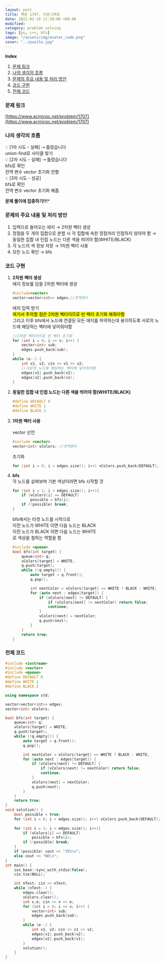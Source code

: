 ```yaml
---
layout: post
title: 백준 1707. 이분그래프
date: 2021-02-10 11:30:00 +09:00
modified: 
category: problem solving
tags: [ps, c++, bfs]
image: "/assets/img/avatar_code.png"
cover: "../puzzle.jpg"
---
```


**Index**
1. [문제 링크](#문제-링크)
1. [나의 생각의 흐름](#나의-생각의-흐름)
1. [문제의 주요 내용 및 처리 방안](#문제의-주요-내용-및-처리-방안)
1. [코드 구현](#코드-구현)
1. [전체 코드](#전체-코드)

### 문제 링크
[https://www.acmicpc.net/problem/1707](https://www.acmicpc.net/problem/1707)

### 나의 생각의 흐름
💡 [1차 시도 - 실패] ⇢ 틀렸습니다<br>
    union-find로 사이클 찾기<br>
💡 [2차 시도 - 실패] ⇢ 틀렸습니다<br>
    bfs로 확인<br>
    전역 변수 vector 초기화 안함<br>
💡 [3차 시도 - 성공]<br>
    bfs로 확인<br>
    전역 변수 vector 초기화 해줌<br>      

**문제 풀이에 집중하기!!!***


### 문제의 주요 내용 및 처리 방안
1. 입력으로 들어오는 에지 → 2차원 벡터 생성
1. 정점을 두 개의 집합으로 분할 시 각 집합에 속한 정점끼리 인접하지 않아야 함 → 동일한 집합 내 인접 노드는 다른 색을 띄어야 함(WHITE/BLACK)
1. 각 노드의 색 정보 저장 → 1차원 벡터 사용
1. 모든 노드 확인 → bfs

### 코드 구현 
1. **2차원 벡터 생성**<br>
    에지 정보를 담을 2차원 벡터에 생성
    ```c++
    #include<vector>
    vector<vector<int>> edges;//전역변수
    ```
    에지 입력 받기<br>
    <mark>여기서 주의할 점은 2차원 벡터이므로 빈 벡터 초기화 해줘야함</mark><br>
    그리고 이후 bfs에서 노드에 연결된 모든 에지를 파악하는데 용이하도록 서로의 노드에 해당하는 벡터에 넣어줘야함<br>
    
    ```c++
    //2차원 벡터이므로 빈 벡터 초기화
    for (int i = 0; i <= v; i++) {
        vector<int> sub;
        edges.push_back(sub);
    }
    while (e--) {
        int v1, v2; cin >> v1 >> v2;
        //서로의 노드에 해당하는 벡터에 넣어줘야함
        edges[v1].push_back(v2);
        edges[v2].push_back(v1);
    }
    ```
1. **동일한 집합 내 인접 노드는 다른 색을 띄어야 함(WHITE/BLACK)**<br>
    ```c++
    #define DEFAULT 0
    #define WHITE 1
    #define BLACK 2
    ```
1. **1차원 벡터 사용**<br>  
    vector 선언
    ```c++
    #include <vector>
    vector<int> vColors; //전역변수
    ```
    초기화
    ```c++
    for (int i = 0; i < edges.size(); i++) vColors.push_back(DEFAULT);
    ```
1. **bfs**<br>
    각 노드를 살펴보며 기본 색상이라면 bfs 시작할 것
    ```c++
    for (int i = 1; i < edges.size(); i++){
        if (vColors[i] == DEFAULT) 
            possible = bfs(i);
        if (!possible) break;
    }
    ```
    bfs에서는 타겟 노드를 시작으로<br>
    이전 노드가 WHITE 이면 다음 노드는 BLACK<br>
    이전 노드가 BLACK 이면 다음 노드는 WHITE<br>
    로 색상을 칠하는 역할을 함
    ```c++
    #include <queue>
    bool bfs(int target) {
        queue<int> q;
        vColors[target] = WHITE;
        q.push(target);
        while (!q.empty()) {
            auto target = q.front();
            q.pop();

            int nextColor = vColors[target] == WHITE ? BLACK : WHITE;
            for (auto next : edges[target]) {
                if (vColors[next] != DEFAULT) {
                    if (vColors[next] != nextColor) return false;
                    continue;
                }
                vColors[next] = nextColor;
                q.push(next);
            }
        }
        return true;
    }
    ```

### 전체 코드
```c++
#include <iostream>
#include <vector>
#include <queue>
#define DEFAULT 0
#define WHITE 1
#define BLACK 2

using namespace std;

vector<vector<int>> edges;
vector<int> vColors;

bool bfs(int target) {
    queue<int> q;
    vColors[target] = WHITE;
    q.push(target);
    while (!q.empty()) {
        auto target = q.front();
        q.pop();

        int nextColor = vColors[target] == WHITE ? BLACK : WHITE;
        for (auto next : edges[target]) {
            if (vColors[next] != DEFAULT) {
                if (vColors[next] != nextColor) return false;
                continue;
            }
            vColors[next] = nextColor;
            q.push(next);
        }
    }
    return true;
}
void solution() {
    bool possible = true;
    for (int i = 0; i < edges.size(); i++) vColors.push_back(DEFAULT);
    
    for (int i = 1; i < edges.size(); i++){
        if (vColors[i] == DEFAULT) 
            possible = bfs(i);
        if (!possible) break;
    }
    if (possible) cout << "YES\n";
    else cout << "NO\n";
}
int main() {
    ios_base::sync_with_stdio(false);
    cin.tie(NULL);

    int nTest; cin >> nTest;
    while (nTest--) {
        edges.clear();
        vColors.clear();
        int v,e; cin >> v >> e;
        for (int i = 0; i <= v; i++) {
            vector<int> sub;
            edges.push_back(sub);
        }
        while (e--) {
            int v1, v2; cin >> v1 >> v2;
            edges[v1].push_back(v2);
            edges[v2].push_back(v1);
        }
        solution();
    }
}
```
